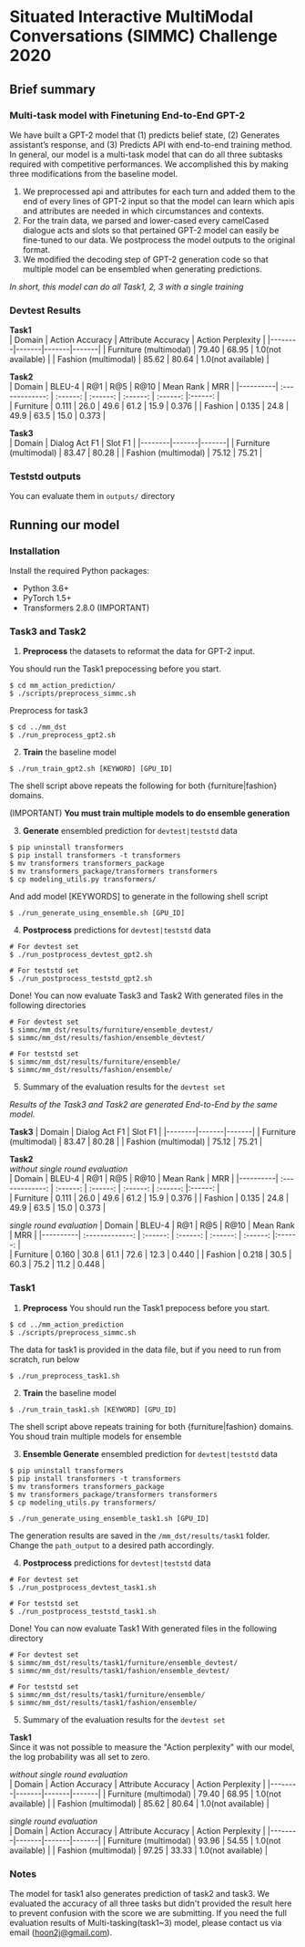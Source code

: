 # Situated Interactive MultiModal Conversations (SIMMC) Challenge 2020

## Brief summary
### Multi-task model with Finetuning End-to-End GPT-2
We have built a GPT-2 model that (1) predicts belief state, (2) Generates assistant’s response, and (3) Predicts API with end-to-end training method. In general, our model is a multi-task model that can do all three subtasks required with competitive performances. We accomplished this by making three modifications from the baseline model.
1. We preprocessed api and attributes for each turn and added them to the end of every lines of GPT-2 input so that the model can learn which apis and attributes are needed in which circumstances and contexts.
2. For the train data, we parsed and lower-cased every camelCased dialogue acts and slots so that pertained GPT-2 model can easily be fine-tuned to our data. We postprocess the model outputs to the original format.
3. We modified the decoding step of GPT-2 generation code so that multiple model can be ensembled when generating predictions.

*In short, this model can do all Task1, 2, 3 with a single training*

### Devtest Results
**Task1**  
| Domain | Action Accuracy | Attribute Accuracy | Action Perplexity |
|--------|-------|-------|-------|
| Furniture (multimodal) | 79.40 | 68.95 | 1.0(not available) |
| Fashion (multimodal) | 85.62 | 80.64 | 1.0(not available) |

**Task2**  
| Domain  |     BLEU-4     | R@1 | R@5 | R@10 | Mean Rank | MRR |
|----------| :-------------: | :------: | :------: | :------: | :------: |:------: |        
| Furniture | 0.111 | 26.0 | 49.6 | 61.2 | 15.9 | 0.376 |
| Fashion   | 0.135 | 24.8 | 49.9 | 63.5 | 15.0 | 0.373 |

**Task3**  
| Domain | Dialog Act F1 | Slot F1 |
|--------|-------|-------|
| Furniture (multimodal) | 83.47 | 80.28 |
| Fashion (multimodal) | 75.12 | 75.21 |

### Teststd outputs
You can evaluate them in `outputs/` directory

  
  

## Running our model
### Installation
Install the required Python packages:
- Python 3.6+
- PyTorch 1.5+
- Transformers 2.8.0 (IMPORTANT)

### Task3 and Task2
1. **Preprocess** the datasets to reformat the data for GPT-2 input.

You should run the Task1 prepocessing before you start. 
```
$ cd mm_action_prediction/
$ ./scripts/preprocess_simmc.sh
```

Preprocess for task3
```
$ cd ../mm_dst
$ ./run_preprocess_gpt2.sh
```

2. **Train** the baseline model

```
$ ./run_train_gpt2.sh [KEYWORD] [GPU_ID]
```

The shell script above repeats the following for both {furniture|fashion} domains.

(IMPORTANT) **You must train multiple models to do ensemble generation**

3. **Generate** ensembled prediction for `devtest|teststd` data

```
$ pip uninstall transformers
$ pip install transformers -t transformers
$ mv transformers transformers_package
$ mv transformers_package/transformers transformers
$ cp modeling_utils.py transformers/
```
And add model [KEYWORDS] to generate in the following shell script 
```
$ ./run_generate_using_ensemble.sh [GPU_ID]
```

4. **Postprocess** predictions for `devtest|teststd` data

```
# For devtest set
$ ./run_postprocess_devtest_gpt2.sh

# For teststd set
$ ./run_postprocess_teststd_gpt2.sh
```

Done! 
You can now evaluate Task3 and Task2 With generated files in the following directories

```
# For devtest set
$ simmc/mm_dst/results/furniture/ensemble_devtest/
$ simmc/mm_dst/results/fashion/ensemble_devtest/

# For teststd set
$ simmc/mm_dst/results/furniture/ensemble/
$ simmc/mm_dst/results/fashion/ensemble/
```

5. Summary of the evaluation results for the `devtest set` 

*Results of the Task3 and Task2 are generated End-to-End by the same model.*

**Task3**
| Domain | Dialog Act F1 | Slot F1 |
|--------|-------|-------|
| Furniture (multimodal) | 83.47 | 80.28 |
| Fashion (multimodal) | 75.12 | 75.21 |

**Task2**  
*without single round evaluation*  
| Domain  |     BLEU-4     | R@1 | R@5 | R@10 | Mean Rank | MRR |
|----------| :-------------: | :------: | :------: | :------: | :------: |:------: |        
| Furniture | 0.111 | 26.0 | 49.6 | 61.2 | 15.9 | 0.376 |
| Fashion   | 0.135 | 24.8 | 49.9 | 63.5 | 15.0 | 0.373 |
  
  
*single round evaluation* 
| Domain  |     BLEU-4     | R@1 | R@5 | R@10 | Mean Rank | MRR |
|----------| :-------------: | :------: | :------: | :------: | :------: |:------: |        
| Furniture | 0.160 | 30.8 | 61.1 | 72.6 | 12.3 | 0.440 |
| Fashion   | 0.218 | 30.5 | 60.3 | 75.2 | 11.2 | 0.448 |


### Task1

1. **Preprocess** 
You should run the Task1 prepocess before you start. 

```
$ cd ../mm_action_prediction
$ ./scripts/preprocess_simmc.sh
```

The data for task1 is provided in the data file, but if you need to run from scratch, run below

```
$ ./run_preprocess_task1.sh
```

2. **Train** the baseline model

```
$ ./run_train_task1.sh [KEYWORD] [GPU_ID]
```
The shell script above repeats training for both {furniture|fashion} domains.
You shoud train multiple models for ensemble

3. **Ensemble Generate** ensembled prediction for `devtest|teststd` data

```
$ pip uninstall transformers
$ pip install transformers -t transformers
$ mv transformers transformers_package
$ mv transformers_package/transformers transformers
$ cp modeling_utils.py transformers/

$ ./run_generate_using_ensemble_task1.sh [GPU_ID]
```

The generation results are saved in the `/mm_dst/results/task1` folder. Change the `path_output` to a desired path accordingly.


4. **Postprocess** predictions for `devtest|teststd` data

```
# For devtest set
$ ./run_postprocess_devtest_task1.sh

# For teststd set
$ ./run_postprocess_teststd_task1.sh
```
Done! You can now evaluate Task1 With generated files in the following directory

```
# For devtest set
$ simmc/mm_dst/results/task1/furniture/ensemble_devtest/
$ simmc/mm_dst/results/task1/fashion/ensemble_devtest/

# For teststd set
$ simmc/mm_dst/results/task1/furniture/ensemble/
$ simmc/mm_dst/results/task1/fashion/ensemble/
```

5. Summary of the evaluation results for the `devtest set` 

**Task1**  
Since it was not possible to measure the "Action perplexity" with our model, the log probability was all set to zero.  
  
*without single round evaluation*  
| Domain | Action Accuracy | Attribute Accuracy | Action Perplexity |
|--------|-------|-------|-------|
| Furniture (multimodal) | 79.40 | 68.95 | 1.0(not available) |
| Fashion (multimodal) | 85.62 | 80.64 | 1.0(not available) |
   
   
*single round evaluation*  
| Domain | Action Accuracy | Attribute Accuracy | Action Perplexity |
|--------|-------|-------|-------|
| Furniture (multimodal) | 93.96 | 54.55 | 1.0(not available) |
| Fashion (multimodal) | 97.25 | 33.33 | 1.0(not available) |


### Notes
The model for task1 also generates prediction of task2 and task3. We evaluated the accuracy of all three tasks but didn't provided the result here to prevent confusion with the score we are submitting. If you need the full evaluation results of Multi-tasking(task1~3) model, please contact us via email (hoon2j@gmail.com).
